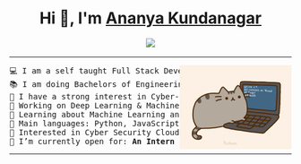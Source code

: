 <h1 align="center">Hi 👋, I'm <a href="https://www.linkedin.com/in/ananya-kundanagar28/" target="blank">
Ananya Kundanagar</a></h1>

<p align="center">
  <a href="https://github.com/DenverCoder1/readme-typing-svg"><img src="https://readme-typing-svg.herokuapp.com?lines=Information+Tecnology+Student;4th+Year;Full+Stack+Webdeveloper;Intrested%20in%20learning%20CyberSecurity;Always%20learning%20new%20things&center=true&width=500&height=50"></a>
</p>


<hr>
<a target="_blank" align="center">
  <img align="right" top="700" height="150" width="200" alt="GIF" src="https://raw.githubusercontent.com/fate0/fate0/master/artwork/pusheencode.gif">
</a>
<pre>
💻 I am a self taught Full Stack Developer
📚 I am doing Bachelors of Engineering in Information Technology from the Terna Engineering College
📝 I have a strong interest in Cyber-Security , Web Development and Artificial Intelligence
🔭 Working on Deep Learning & Machine Learning
🌱 Learning about Machine Learning and Cyber-Security stuff
🌟 Main languages: Python, JavaScript,Djano,HTML,CSS,SQL
🚩 Interested in Cyber Security Cloud and Machine Learning
🤔 I’m currently open for: <b>An Intern</b> or a new <b>job opportunity</b>
</pre>
<hr>
<br/>


